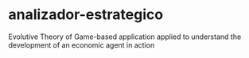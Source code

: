 # analizador-estrategico
Evolutive Theory of Game-based application applied to understand the development of an economic agent in action

